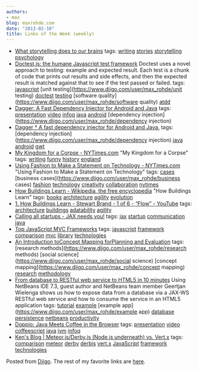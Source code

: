 ```yaml
---
authors:
- max
blog: maxrohde.com
date: "2013-02-10"
title: Links of the Week (weekly)
---
```


- [What storytelling does to our brains](http://blog.bufferapp.com/science-of-storytelling-why-telling-a-story-is-the-most-powerful-way-to-activate-our-brains)
  tags: [writing](https://www.diigo.com/user/max_rohde/writing) [stories](https://www.diigo.com/user/max_rohde/stories) [storytelling](https://www.diigo.com/user/max_rohde/storytelling) [psychology](https://www.diigo.com/user/max_rohde/psychology)
- [Doctest.js: the humane Javascript test framework](http://doctestjs.org)
  Doctest uses a novel approach to testing: example and expected result. Each test is a chunk of code that prints out results and side effects, and then the expected result is matched against that to see if the test passed or failed.
  tags: [javascript](https://www.diigo.com/user/max_rohde/javascript) [unit testing](https://www.diigo.com/user/max_rohde/unit testing) [doctest](https://www.diigo.com/user/max_rohde/doctest) [testing](https://www.diigo.com/user/max_rohde/testing) [software quality](https://www.diigo.com/user/max_rohde/software quality) [atdd](https://www.diigo.com/user/max_rohde/atdd)
- [Dagger: A Fast Dependency Injector for Android and Java](http://www.infoq.com/presentations/Dagger)
  tags: [presentation](https://www.diigo.com/user/max_rohde/presentation) [video](https://www.diigo.com/user/max_rohde/video) [infoq](https://www.diigo.com/user/max_rohde/infoq) [java](https://www.diigo.com/user/max_rohde/java) [android](https://www.diigo.com/user/max_rohde/android) [dependency injection](https://www.diigo.com/user/max_rohde/dependency injection)
- [Dagger † A fast dependency injector for Android and Java.](http://square.github.com/dagger/)
  tags: [dependency injection](https://www.diigo.com/user/max_rohde/dependency injection) [java](https://www.diigo.com/user/max_rohde/java) [android](https://www.diigo.com/user/max_rohde/android) [gwt](https://www.diigo.com/user/max_rohde/gwt)
- [My Kingdom for a Corpse - NYTimes.com](http://www.nytimes.com/2013/02/07/opinion/collins-my-kingdom-for-a-corpse.html?partner=rss&emc=rss)
  "My Kingdom for a Corpse"
  tags: [writing](https://www.diigo.com/user/max_rohde/writing) [funny](https://www.diigo.com/user/max_rohde/funny) [history](https://www.diigo.com/user/max_rohde/history) [england](https://www.diigo.com/user/max_rohde/england)
- [Using Fashion to Make a Statement on Technology - NYTimes.com](http://www.nytimes.com/2013/02/08/business/media/using-fashion-to-make-a-statement-on-technology.html?partner=rss&emc=rss&_r=0)
  "Using Fashion to Make a Statement on Technology"
  tags: [cases](https://www.diigo.com/user/max_rohde/cases) [business cases](https://www.diigo.com/user/max_rohde/business cases) [fashion](https://www.diigo.com/user/max_rohde/fashion) [technology](https://www.diigo.com/user/max_rohde/technology) [creativity](https://www.diigo.com/user/max_rohde/creativity) [collaboration](https://www.diigo.com/user/max_rohde/collaboration) [nytimes](https://www.diigo.com/user/max_rohde/nytimes)
- [How Buildings Learn - Wikipedia, the free encyclopedia](http://en.wikipedia.org/wiki/How_Buildings_Learn)
  "How Buildings Learn"
  tags: [books](https://www.diigo.com/user/max_rohde/books) [architecture](https://www.diigo.com/user/max_rohde/architecture) [agility](https://www.diigo.com/user/max_rohde/agility) [evolution](https://www.diigo.com/user/max_rohde/evolution)
- [1\. How Buildings Learn - Stewart Brand - 1 of 6 - “Flow” - YouTube](http://www.youtube.com/watch?v=AvEqfg2sIH0)
  tags: [architecture](https://www.diigo.com/user/max_rohde/architecture) [buildings](https://www.diigo.com/user/max_rohde/buildings) [adatability](https://www.diigo.com/user/max_rohde/adatability) [agility](https://www.diigo.com/user/max_rohde/agility)
- [Calling all startups - JAX needs you!](http://jaxenter.com/calling-all-startups-jax-needs-you-46076.html)
  tags: [jax](https://www.diigo.com/user/max_rohde/jax) [startup](https://www.diigo.com/user/max_rohde/startup) [communication](https://www.diigo.com/user/max_rohde/communication) [java](https://www.diigo.com/user/max_rohde/java)
- [Top JavaScript MVC Frameworks](http://www.infoq.com/research/top-javascript-mvc-frameworks)
  tags: [javascript](https://www.diigo.com/user/max_rohde/javascript) [framework](https://www.diigo.com/user/max_rohde/framework) [comparison](https://www.diigo.com/user/max_rohde/comparison) [mvc](https://www.diigo.com/user/max_rohde/mvc) [library](https://www.diigo.com/user/max_rohde/library) [technologies](https://www.diigo.com/user/max_rohde/technologies)
- [An Introduction toConcept Mapping forPlanning and Evaluation](http://www.socialresearchmethods.net/research/epp1/epp1.htm)
  tags: [research methods](https://www.diigo.com/user/max_rohde/research methods) [social science](https://www.diigo.com/user/max_rohde/social science) [concept mapping](https://www.diigo.com/user/max_rohde/concept mapping) [research](https://www.diigo.com/user/max_rohde/research) [methodology](https://www.diigo.com/user/max_rohde/methodology)
- [From database to RESTful web service to HTML5 in 10 minutes](http://jaxenter.com/from-database-to-restful-web-service-to-html5-in-10-minutes-46064.html)
  Using NetBeans IDE 7.3, guest author and NetBeans team member Geertjan Wielenga shows us how to expose data from a database via a JAX-WS RESTful web service and how to consume the service in an HTML5 application
  tags: [tutorial](https://www.diigo.com/user/max_rohde/tutorial) [example](https://www.diigo.com/user/max_rohde/example) [example app](https://www.diigo.com/user/max_rohde/example app) [database](https://www.diigo.com/user/max_rohde/database) [persistence](https://www.diigo.com/user/max_rohde/persistence) [netbeans](https://www.diigo.com/user/max_rohde/netbeans) [productivity](https://www.diigo.com/user/max_rohde/productivity)
- [Doppio: Java Meets Coffee in the Browser](http://www.infoq.com/presentations/Doppio)
  tags: [presentation](https://www.diigo.com/user/max_rohde/presentation) [video](https://www.diigo.com/user/max_rohde/video) [coffeescript](https://www.diigo.com/user/max_rohde/coffeescript) [java](https://www.diigo.com/user/max_rohde/java) [jvm](https://www.diigo.com/user/max_rohde/jvm) [infoq](https://www.diigo.com/user/max_rohde/infoq)
- [Ken's Blog | Meteor.js/Derby.js (Node.js underneath) vs. Vert.x](http://www.keysolutions.com/blogs/kenyee.nsf/d6plinks/KKYE-94JS5C)
  tags: [comparison](https://www.diigo.com/user/max_rohde/comparison) [meteor](https://www.diigo.com/user/max_rohde/meteor) [derby](https://www.diigo.com/user/max_rohde/derby) [derbjs](https://www.diigo.com/user/max_rohde/derbjs) [vert.x](https://www.diigo.com/user/max_rohde/vert.x) [JavaScript](https://www.diigo.com/user/max_rohde/JavaScript) [framework](https://www.diigo.com/user/max_rohde/framework) [technologies](https://www.diigo.com/user/max_rohde/technologies)

Posted from [Diigo](https://www.diigo.com). The rest of my favorite links are [here](https://www.diigo.com/user/max_rohde).